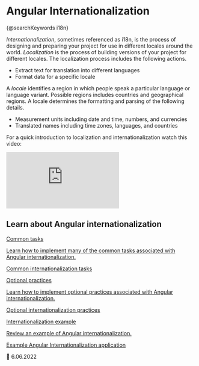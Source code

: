 # Angular Internationalization

{@searchKeywords i18n}

_Internationalization_, sometimes referenced as i18n, is the process of designing and preparing your project for use in different locales around the world.
_Localization_ is the process of building versions of your project for different locales.
The localization process includes the following actions.

-   Extract text for translation into different languages
-   Format data for a specific locale

A _locale_ identifies a region in which people speak a particular language or language variant.
Possible regions includes countries and geographical regions.
A locale determines the formatting and parsing of the following details.

-   Measurement units including date and time, numbers, and currencies
-   Translated names including time zones, languages, and countries

For a quick introduction to localization and internationalization watch this video:

<div class="video-container">

<iframe allow="accelerometer; encrypted-media; gyroscope; picture-in-picture" allowfullscreen frameborder="0" src="https://www.youtube.com/embed/KNTN-nsbV7M"></iframe>

</div>

## Learn about Angular internationalization

<div class="card-container">
    <a href="guide/i18n-common-overview" class="docs-card" title="Common internationalization tasks">
        <section>Common tasks</section>
        <p>Learn how to implement many of the common tasks associated with Angular internationalization.</p>
        <p class="card-footer">Common internationalization tasks</p>
    </a>
    <a href="guide/i18n-optional-overview" class="docs-card" title="Optional internationalization tasks">
        <section>Optional practices</section>
        <p>Learn how to implement optional practices associated with Angular internationalization.</p>
        <p class="card-footer">Optional internationalization practices</p>
    </a>
    <a href="guide/i18n-example" class="docs-card" title="Internationalization example">
        <section>Internationalization example</section>
        <p>Review an example of Angular internationalization.</p>
        <p class="card-footer">Example Angular Internationalization application</p>
    </a>
</div>

<!-- links -->

<!-- external links -->

<!-- end links -->

:date: 6.06.2022
